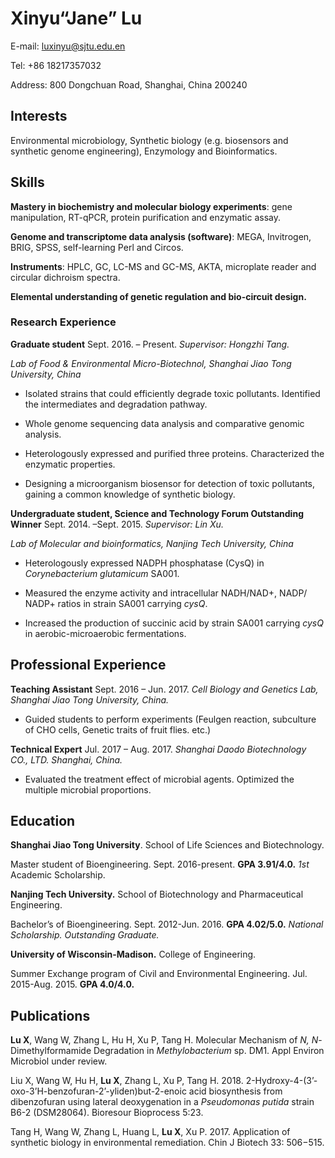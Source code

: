 # Xinyu“Jane” Lu

E-mail: luxinyu@sjtu.edu.en

Tel: +86 18217357032

Address: 800 Dongchuan Road, Shanghai, China 200240


## Interests

Environmental microbiology, Synthetic biology (e.g. biosensors and synthetic genome engineering), Enzymology and Bioinformatics.

## Skills

**Mastery in biochemistry and molecular biology experiments**: gene manipulation, RT-qPCR, protein purification and enzymatic assay.

**Genome and transcriptome data analysis (software)**: MEGA, Invitrogen, BRIG, SPSS, self-learning Perl and Circos.

**Instruments**: HPLC, GC, LC-MS and GC-MS, AKTA, microplate reader and circular dichroism spectra.

**Elemental understanding of genetic regulation and bio-circuit design.**

### Research Experience

**Graduate student** Sept. 2016. – Present. _Supervisor: Hongzhi Tang._

_Lab of Food & Environmental Micro-Biotechnol, Shanghai Jiao Tong University, China_

   - Isolated strains that could efficiently degrade toxic pollutants. Identified the intermediates and degradation pathway. 

   - Whole genome sequencing data analysis and comparative genomic analysis.
   
   - Heterologously expressed and purified three proteins. Characterized the enzymatic properties.
   
   - Designing a microorganism biosensor for detection of toxic pollutants, gaining a common knowledge of synthetic biology.
   
**Undergraduate student, Science and Technology Forum  Outstanding Winner** Sept. 2014. –Sept. 2015. _Supervisor: Lin Xu._

_Lab of Molecular and bioinformatics, Nanjing Tech University, China_
   
   - Heterologously expressed NADPH phosphatase (CysQ) in _Corynebacterium glutamicum_ SA001.

   - Measured the enzyme activity and intracellular NADH/NAD+, NADP/ NADP+ ratios in strain SA001 carrying _cysQ_.
   
   - Increased the production of succinic acid by strain SA001 carrying _cysQ_ in aerobic-microaerobic fermentations.
   
## Professional Experience

**Teaching Assistant** Sept. 2016 – Jun. 2017. _Cell Biology and Genetics Lab, Shanghai Jiao Tong University, China._

- Guided students to perform experiments (Feulgen reaction, subculture of CHO cells, Genetic traits of fruit flies. etc.)

**Technical Expert** Jul. 2017 – Aug. 2017. _Shanghai Daodo Biotechnology CO., LTD. Shanghai, China._

- Evaluated the treatment effect of microbial agents. Optimized the multiple microbial proportions.
  
## Education

**Shanghai Jiao Tong University**. School of Life Sciences and Biotechnology.

Master student of Bioengineering. Sept. 2016-present. **GPA 3.91/4.0.** _1st_ Academic Scholarship.

**Nanjing Tech University.** School of Biotechnology and Pharmaceutical Engineering.

Bachelor’s of Bioengineering. Sept. 2012-Jun. 2016. **GPA 4.02/5.0.** _National Scholarship. Outstanding Graduate._

**University of Wisconsin-Madison.** College of Engineering.

Summer Exchange program of Civil and Environmental Engineering. Jul. 2015-Aug. 2015. **GPA 4.0/4.0.**

## Publications

**Lu X**, Wang W, Zhang L, Hu H, Xu P, Tang H. Molecular Mechanism of _N, N_-Dimethylformamide Degradation in _Methylobacterium_ sp. DM1. Appl Environ Microbiol under review.

Liu X, Wang W, Hu H, **Lu X**, Zhang L, Xu P, Tang H. 2018. 2-Hydroxy-4-(3’-oxo-3’H-benzofuran-2’-yliden)but-2-enoic acid biosynthesis from dibenzofuran using lateral deoxygenation in a _Pseudomonas putida_ strain B6-2 (DSM28064). Bioresour Bioprocess 5:23.

Tang H, Wang W, Zhang L, Huang L, **Lu X**, Xu P. 2017. Application of synthetic biology in environmental remediation. Chin J Biotech 33: 506−515.
